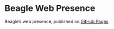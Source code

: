 # Beagle Web Presence

Beagle’s web presence, published on [GitHub Pages](https://Beagle-PSE.github.io/Beagle/branches/qt-final-judge).